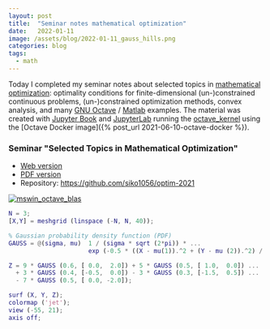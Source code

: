 ```yaml
---
layout: post
title:  "Seminar notes mathematical optimization"
date:   2022-01-11
image: /assets/blog/2022-01-11_gauss_hills.png
categories: blog
tags:
  - math
---
```


Today I completed my seminar notes about selected topics in
[mathematical optimization](https://en.wikipedia.org/wiki/Mathematical_optimization):
optimality conditions for finite-dimensional (un-)constrained continuous problems,
(un-)constrained optimization methods,
convex analysis,
and many [GNU Octave](https://octave.org/) /
[Matlab](https://www.mathworks.com/products/matlab.html) examples.
The material was created with [Jupyter Book](https://jupyterbook.org/)
and [JupyterLab](https://jupyter.org/) running the
[octave_kernel](https://github.com/Calysto/octave_kernel)
using the [Octave Docker image]({% post_url 2021-06-10-octave-docker %}).


### Seminar "Selected Topics in Mathematical Optimization"

- [Web version](https://siko1056.github.io/optim-2021)
- [PDF version](https://github.com/siko1056/optim-2021/blob/main/optim-2021.pdf)
- Repository: <https://github.com/siko1056/optim-2021>

[![mswin_octave_blas](/assets/blog/2022-01-11_gauss_hills.png)](/assets/blog/2022-01-11_gauss_hills.png)

```matlab
N = 3;
[X,Y] = meshgrid (linspace (-N, N, 40));

% Gaussian probability density function (PDF)
GAUSS = @(sigma, mu)  1 / (sigma * sqrt (2*pi)) * ...
                      exp (-0.5 * ((X - mu(1)).^2 + (Y - mu (2)).^2) / sigma^2);

Z = 9 * GAUSS (0.6, [ 0.0,  2.0]) + 5 * GAUSS (0.5, [ 1.0,  0.0]) ...
  + 3 * GAUSS (0.4, [-0.5,  0.0]) - 3 * GAUSS (0.3, [-1.5,  0.5]) ...
  - 7 * GAUSS (0.5, [ 0.0, -2.0]);

surf (X, Y, Z);
colormap ('jet');
view (-55, 21);
axis off;
```

